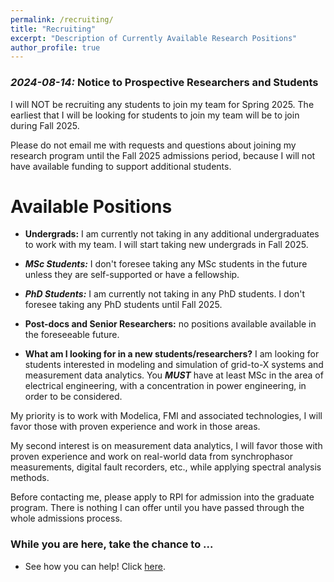 ```yaml
---
permalink: /recruiting/
title: "Recruiting"
excerpt: "Description of Currently Available Research Positions"
author_profile: true
---
```


### ***2024-08-14:*** Notice to Prospective Researchers and Students
I will NOT be recruiting any students to join my team for Spring 2025. The earliest that I will be looking for students to join my team will be to join during Fall 2025.

Please do not email me with requests and questions about joining my research program until the Fall 2025 admissions period, because I will not have available funding to support additional students.

# Available Positions

* **Undergrads:** I am currently not taking in any additional undergraduates to work with my team. I will start taking new undergrads in Fall 2025.

* ***MSc Students:*** I don't foresee taking any MSc students in the future unless they are self-supported or have a fellowship.

* ***PhD Students:*** I am currently not taking in any PhD students. I don't foresee taking any PhD students until Fall 2025.

* **Post-docs and Senior Researchers:** no positions available available in the foreseeable future.

* **What am I looking for in a new students/researchers?** I am looking for students interested in modeling and simulation of grid-to-X systems and measurement data analytics. You ***MUST*** have at least MSc in the area of electrical engineering, with a concentration in power engineering, in order to be considered.

My priority is to work with Modelica, FMI and associated technologies, I will favor those with proven experience and work in those areas.

My second interest is on measurement data analytics, I will favor those with proven experience and work on real-world data from synchrophasor measurements, digital fault recorders, etc., while applying spectral analysis methods. 

Before contacting me, please apply to RPI for admission into the graduate program. There is nothing I can offer until you have passed through the whole admissions process.

### While you are here, take the chance to ...
  - See how you can help! Click [here](https://alsetlab.github.io/donate/).
